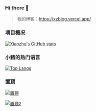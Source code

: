 ### Hi there 👋

<!--
**xiaozhu2007/xiaozhu2007** is a ✨ _special_ ✨ repository because its `README.md` (this file) appears on your GitHub profile.

Here are some ideas to get you started:

- 🔭 I’m currently working on ...
- 🌱 I’m currently learning ...
- 👯 I’m looking to collaborate on ...
- 🤔 I’m looking for help with ...
- 💬 Ask me about ...
- 📫 How to reach me: ...
- 😄 Pronouns: ...
- ⚡ Fun fact: ...
-->
> 我的博客：https://xzblog.vercel.app/

### 项目概况

[![Xiaozhu's GitHub stats](https://github-readme-stats.vercel.app/api?username=xiaozhu2007&repo=hexo&locale=cn&count_private=true)](https://xzblog.vercel.app/)


### 小猪的热门语言

[![Top Langs](https://github-readme-stats.vercel.app/api/top-langs/?username=anuraghazra)](https://github.com/)

### 置顶

[![置顶](https://github-readme-stats.vercel.app/api/pin/?username=xiaozhu2007&repo=hexo)](https://github.com/xiaozhu2007/hexo)

[![置顶2](https://github-readme-stats.vercel.app/api/pin/?username=xiaozhu2021&repo=javascript-tetris)](https://github.com/xiaozhu2021/javascript-tetris)

